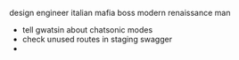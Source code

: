 
design engineer
italian mafia boss
modern renaissance man


- tell gwatsin about chatsonic modes
- check unused routes in staging swagger
- 